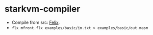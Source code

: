 # starkvm-compiler

* Compile from src: [Felix](https://github.com/felix-lang/felix).
* `flx mfront.flx examples/basic/in.txt > examples/basic/out.masm`